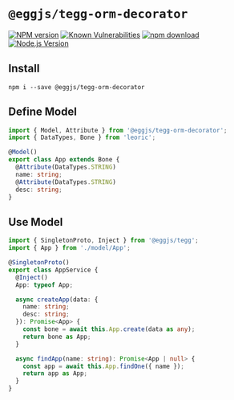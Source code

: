 # `@eggjs/tegg-orm-decorator`

[![NPM version][npm-image]][npm-url]
[![Known Vulnerabilities][snyk-image]][snyk-url]
[![npm download][download-image]][download-url]
[![Node.js Version](https://img.shields.io/node/v/@eggjs/tegg-orm-decorator.svg?style=flat)](https://nodejs.org/en/download/)

[npm-image]: https://img.shields.io/npm/v/@eggjs/tegg-orm-decorator.svg?style=flat-square
[npm-url]: https://npmjs.org/package/@eggjs/tegg-orm-decorator
[snyk-image]: https://snyk.io/test/npm/@eggjs/tegg-orm-decorator/badge.svg?style=flat-square
[snyk-url]: https://snyk.io/test/npm/@eggjs/tegg-orm-decorator
[download-image]: https://img.shields.io/npm/dm/@eggjs/tegg-orm-decorator.svg?style=flat-square
[download-url]: https://npmjs.org/package/@eggjs/tegg-orm-decorator

## Install

```shell
npm i --save @eggjs/tegg-orm-decorator
```

## Define Model

```ts
import { Model, Attribute } from '@eggjs/tegg-orm-decorator';
import { DataTypes, Bone } from 'leoric';

@Model()
export class App extends Bone {
  @Attribute(DataTypes.STRING)
  name: string;
  @Attribute(DataTypes.STRING)
  desc: string;
}
```

## Use Model

```ts
import { SingletonProto, Inject } from '@eggjs/tegg';
import { App } from './model/App';

@SingletonProto()
export class AppService {
  @Inject()
  App: typeof App;

  async createApp(data: {
    name: string;
    desc: string;
  }): Promise<App> {
    const bone = await this.App.create(data as any);
    return bone as App;
  }

  async findApp(name: string): Promise<App | null> {
    const app = await this.App.findOne({ name });
    return app as App;
  }
}

```

